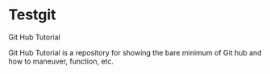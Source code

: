 # Testgit
Git Hub Tutorial

Git Hub Tutorial is a repository for showing the bare minimum of Git hub and how to maneuver, function, etc.

